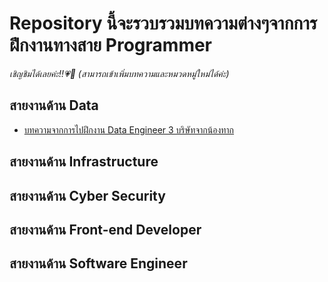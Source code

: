 # Repository นี้จะรวบรวมบทความต่างๆจากการฝึกงานทางสาย Programmer
*เชิญชิมได้เลยค่ะ!!💗🤟*
*(สามารถเข้าเพิ่มบทความและหมวดหมู่ใหม่ได้ค่ะ)*

## สายงานด้าน Data
- [บทความจากการไปฝึกงาน Data Engineer 3 บริษัทจากน้องทาก](https://discuss.dataengineercafe.io/t/data-engineer-3/584)
  
## สายงานด้าน Infrastructure

## สายงานด้าน Cyber Security

## สายงานด้าน Front-end Developer

## สายงานด้าน Software Engineer
